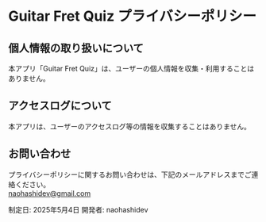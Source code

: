 # Guitar Fret Quiz プライバシーポリシー

## 個人情報の取り扱いについて

本アプリ「Guitar Fret Quiz」は、ユーザーの個人情報を収集・利用することはありません。

## アクセスログについて

本アプリは、ユーザーのアクセスログ等の情報を収集することはありません。

## お問い合わせ

プライバシーポリシーに関するお問い合わせは、下記のメールアドレスまでご連絡ください。  
naohashidev@gmail.com

制定日: 2025年5月4日
開発者: naohashidev
